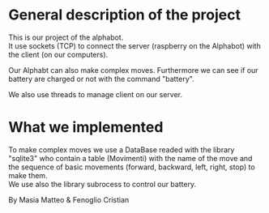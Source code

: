 # General description of the project

This is our project of the alphabot.  
It use sockets (TCP) to connect the server (raspberry on the Alphabot) with the client (on our computers).  
  
Our Alphabt can also make complex moves. Furthermore we can see if our battery are charged or not with the command "battery".  

We also use threads to manage client on our server.

# What we implemented
  
To make complex moves we use a DataBase readed with the library "sqlite3" who contain a table (Movimenti) with the name of the move and the sequence of basic movements (forward, backward, left, right, stop) to make them.  
We use also the library subrocess to control our battery.  

By Masia Matteo & Fenoglio Cristian
